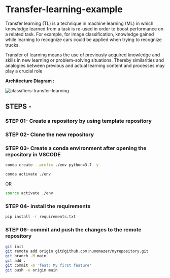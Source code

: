 # Transfer-learning-example

Transfer learning (TL) is a technique in machine learning (ML) in which knowledge learned from a task is re-used in order to boost performance on a related task. For example, for image classification, knowledge gained while learning to recognize cars could be applied when trying to recognize trucks.

Transfer of learning means the use of previously acquired knowledge and skills in new learning or problem-solving situations. Thereby similarities and analogies between previous and actual learning content and processes may play a crucial role

**Architecture Diagram :**

![classifiers-transfer-learning](https://github.com/sohel-jagirdar/transfer_learning/assets/52422511/20cbd98b-7f84-46d3-a9ba-199291e34df5)

## STEPS -
 
### STEP 01- Create a repository by using template repository

### STEP 02- Clone the new repository

### STEP 03- Create a conda environment after opening the repository in VSCODE

```bash
conda create --prefix ./env python=3.7 -y
```

```bash
conda activate ./env
```
OR
```bash
source activate ./env
```

### STEP 04- install the requirements
```bash
pip install -r requirements.txt
```

### STEP 06- commit and push the changes to the remote repository

```bash
git init
git remote add origin git@github.com:nunomazer/myrepository.git
git branch -M main
git add .
git commit -m 'feat: My first feature'
git push -u origin main


```
